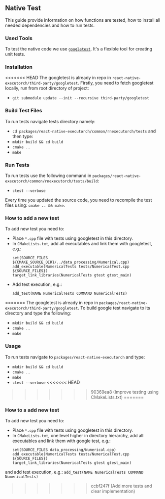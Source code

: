 ## Native Test
This guide provide information on how functions are tested, how to install all needed dependencies and how to run tests.

### Used Tools
To test the native code we use [`googletest`](https://github.com/google/googletest). It's a flexible tool for creating unit tests.

### Installation
<<<<<<< HEAD
The googletest is already in repo in `react-native-executorch/third-party/googletest`. Firstly, you need to fetch googletest locally, run from root directory of project:
* `git submodule update --init --recursive third-party/googletest`

### Build Test Files
To run tests navigate tests directory namely:
* `cd packages/react-native-executorch/common/rnexecutorch/tests` 
and then type:
* `mkdir build && cd build`
* `cmake ..`
* `make`

### Run Tests
To run tests use the following command in `packages/react-native-executorch/common/rnexecutorch/tests/build`:
* `ctest --verbose`

Every time you updated the source code, you need to recompile the test files using: `cmake .. && make`.

### How to add a new test
To add new test you need to:
* Place `*.cpp` file with tests using googletest in this directory.
* In `CMakeLists.txt`, add all executables and link them with googletest, e.g.:
    ```
    set(SOURCE_FILES ${CMAKE_SOURCE_DIR}/../data_processing/Numerical.cpp)
    add_executable(NumericalTests tests/NumericalTest.cpp ${SOURCE_FILES})
    target_link_libraries(NumericalTests gtest gtest_main)
    ```
* Add test execution, e.g.:
    ```
    add_test(NAME NumericalTests COMMAND NumericalTests)
    ```
=======
The googletest is already in repo in `packages/react-native-executorch/third-party/googletest`. To build google test navigate to its directory and type the following:
* `mkdir build && cd build`
* `cmake ..`
* `make`

### Usage
To run tests navigate to `packages/react-native-executorch` and type:
* `mkdir build && cd build`
* `cmake ..`
* `make`
* `ctest --verbose`
<<<<<<< HEAD
>>>>>>> 90369ea8 (Improve testing using CMakeLists.txt)
=======

### How to a add new test
To add new test you need to:
* Place `*.cpp` file with tests using googletest in this directory.
* In `CMakeLists.txt`, one level higher in directory hierarchy, add all executables and link them with google test, e.g.:
    ```
    set(SOURCE_FILES data_processing/Numerical.cpp)
    add_executable(NumericalTests tests/NumericalTest.cpp ${SOURCE_FILES})
    target_link_libraries(NumericalTests gtest gtest_main)
    ```
and add test execution, e.g.:
    ```
    add_test(NAME NumericalTests COMMAND NumericalTests)
    ```
>>>>>>> ccbf247f (Add more tests and clear implementation)
